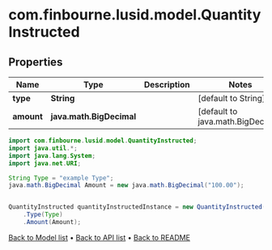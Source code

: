 # com.finbourne.lusid.model.QuantityInstructed

## Properties

Name | Type | Description | Notes
------------ | ------------- | ------------- | -------------
**type** | **String** |  | [default to String]
**amount** | **java.math.BigDecimal** |  | [default to java.math.BigDecimal]

```java
import com.finbourne.lusid.model.QuantityInstructed;
import java.util.*;
import java.lang.System;
import java.net.URI;

String Type = "example Type";
java.math.BigDecimal Amount = new java.math.BigDecimal("100.00");


QuantityInstructed quantityInstructedInstance = new QuantityInstructed()
    .Type(Type)
    .Amount(Amount);
```


[Back to Model list](../README.md#documentation-for-models) &#8226; [Back to API list](../README.md#documentation-for-api-endpoints) &#8226; [Back to README](../README.md)
